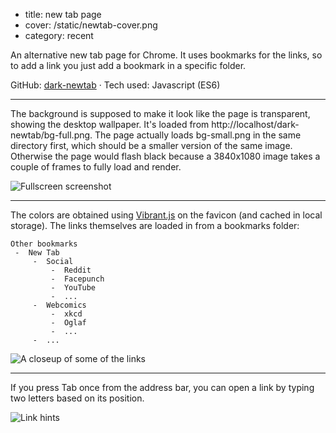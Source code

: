 - title: new tab page
- cover: /static/newtab-cover.png
- category: recent

An alternative new tab page for Chrome. It uses bookmarks for the links, so to add a link you just add a bookmark in a
specific folder.

GitHub: [dark-newtab](https://github.com/darkwater/dark-newtab) &middot;
Tech used: Javascript (ES6)

- - -

The background is supposed to make it look like the page is transparent, showing the desktop wallpaper. It's loaded from
http://localhost/dark-newtab/bg-full.png. The page actually loads bg-small.png in the same directory first, which should
be a smaller version of the same image. Otherwise the page would flash black because a 3840x1080 image takes a couple of
frames to fully load and render.

![Fullscreen screenshot](/static/newtab-fullscreen.png)

- - -

The colors are obtained using [Vibrant.js](https://jariz.github.io/vibrant.js/) on the favicon (and cached in local
storage). The links themselves are loaded in from a bookmarks folder:

    Other bookmarks
     -  New Tab
         -  Social
             -  Reddit
             -  Facepunch
             -  YouTube
             -  ...
         -  Webcomics
             -  xkcd
             -  Oglaf
             -  ...
         -  ...

![A closeup of some of the links](/static/newtab-closeup.png)

- - -

If you press Tab once from the address bar, you can open a link by typing two letters based on its position.

![Link hints](/static/newtab-keyboard.png)

